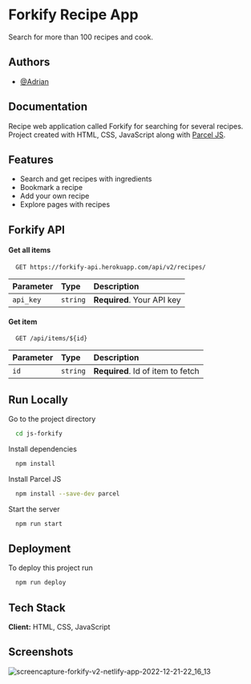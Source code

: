 
# Forkify Recipe App

Search for more than 100 recipes and cook.


## Authors

- [@Adrian](https://www.github.com/adrid34)


## Documentation

Recipe web application called Forkify for searching for several recipes. Project created with HTML, CSS, JavaScript along with [Parcel JS](https://parceljs.org/).


## Features

- Search and get recipes with ingredients 
- Bookmark a recipe
- Add your own recipe
- Explore pages with recipes

## Forkify API

#### Get all items

```http
  GET https://forkify-api.herokuapp.com/api/v2/recipes/
```

| Parameter | Type     | Description                |
| :-------- | :------- | :------------------------- |
| `api_key` | `string` | **Required**. Your API key |

#### Get item

```http
  GET /api/items/${id}
```

| Parameter | Type     | Description                       |
| :-------- | :------- | :-------------------------------- |
| `id`      | `string` | **Required**. Id of item to fetch |




## Run Locally


Go to the project directory

```bash
  cd js-forkify
```

Install dependencies

```bash
  npm install
```

Install Parcel JS

```bash
  npm install --save-dev parcel
```

Start the server

```bash
  npm run start
```


## Deployment

To deploy this project run

```bash
  npm run deploy
```


## Tech Stack

**Client:** HTML, CSS, JavaScript




## Screenshots
![screencapture-forkify-v2-netlify-app-2022-12-21-22_16_13](https://user-images.githubusercontent.com/84046930/209004424-445260d0-26f6-42a1-a8b4-702d8687615d.png)



